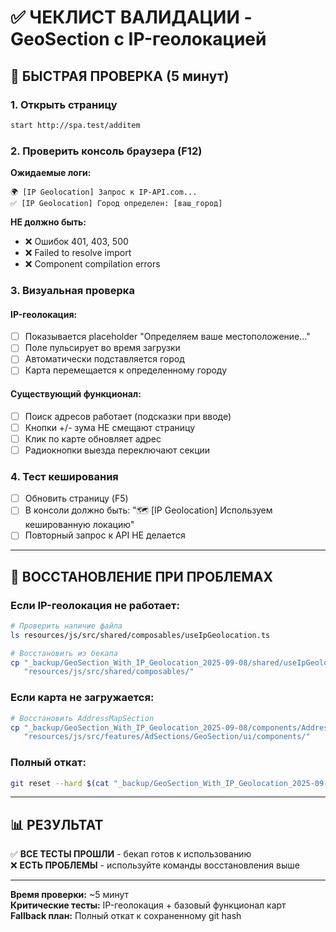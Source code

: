 # ✅ ЧЕКЛИСТ ВАЛИДАЦИИ - GeoSection с IP-геолокацией

## 🚀 БЫСТРАЯ ПРОВЕРКА (5 минут)

### 1. Открыть страницу
```bash
start http://spa.test/additem
```

### 2. Проверить консоль браузера (F12)
**Ожидаемые логи:**
```
🌍 [IP Geolocation] Запрос к IP-API.com...
✅ [IP Geolocation] Город определен: [ваш_город]
```

**НЕ должно быть:**
- ❌ Ошибок 401, 403, 500
- ❌ Failed to resolve import
- ❌ Component compilation errors

### 3. Визуальная проверка

#### IP-геолокация:
- [ ] Показывается placeholder "Определяем ваше местоположение..."
- [ ] Поле пульсирует во время загрузки  
- [ ] Автоматически подставляется город
- [ ] Карта перемещается к определенному городу

#### Существующий функционал:
- [ ] Поиск адресов работает (подсказки при вводе)
- [ ] Кнопки +/- зума НЕ смещают страницу
- [ ] Клик по карте обновляет адрес
- [ ] Радиокнопки выезда переключают секции

### 4. Тест кеширования
- [ ] Обновить страницу (F5)  
- [ ] В консоли должно быть: "🗺️ [IP Geolocation] Используем кешированную локацию"
- [ ] Повторный запрос к API НЕ делается

---

## 🔧 ВОССТАНОВЛЕНИЕ ПРИ ПРОБЛЕМАХ

### Если IP-геолокация не работает:
```bash
# Проверить наличие файла
ls resources/js/src/shared/composables/useIpGeolocation.ts

# Восстановить из бекапа
cp "_backup/GeoSection_With_IP_Geolocation_2025-09-08/shared/useIpGeolocation.ts" \
   "resources/js/src/shared/composables/"
```

### Если карта не загружается:
```bash  
# Восстановить AddressMapSection
cp "_backup/GeoSection_With_IP_Geolocation_2025-09-08/components/AddressMapSection.vue" \
   "resources/js/src/features/AdSections/GeoSection/ui/components/"
```

### Полный откат:
```bash
git reset --hard $(cat "_backup/GeoSection_With_IP_Geolocation_2025-09-08/current_git_hash.txt")
```

---

## 📊 РЕЗУЛЬТАТ

✅ **ВСЕ ТЕСТЫ ПРОШЛИ** - бекап готов к использованию  
❌ **ЕСТЬ ПРОБЛЕМЫ** - используйте команды восстановления выше  

---

**Время проверки:** ~5 минут  
**Критические тесты:** IP-геолокация + базовый функционал карт  
**Fallback план:** Полный откат к сохраненному git hash